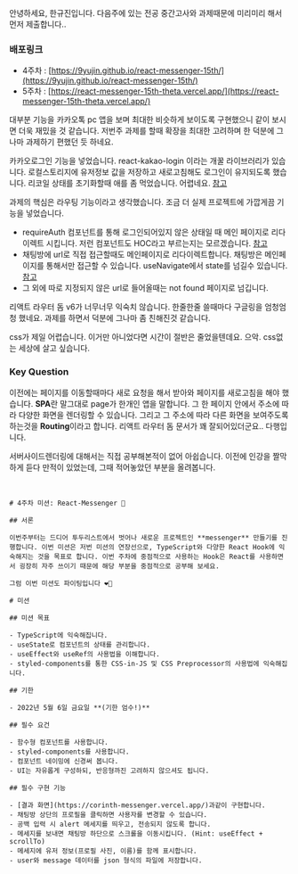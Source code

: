 안녕하세요, 한규진입니다. 다음주에 있는 전공 중간고사와 과제때문에 미리미리 해서 먼저 제출합니다..

### 배포링크
- 4주차 : [https://9yujin.github.io/react-messenger-15th/](https://9yujin.github.io/react-messenger-15th/)
- 5주차 : [https://react-messenger-15th-theta.vercel.app/](https://react-messenger-15th-theta.vercel.app/)

대부분 기능을 카카오톡 pc 앱을 보며 최대한 비슷하게 보이도록 구현했으니 같이 보시면 더욱 재밌을 것 같습니다. 
저번주 과제를 할때 확장을 최대한 고려하며 한 덕분에 그나마 과제하기 편했던 듯 하네요.

카카오로그인 기능을 넣었습니다. react-kakao-login 이라는 개꿀 라이브러리가 있습니다. 
로컬스토리지에 유저정보 값을 저장하고 새로고침해도 로그인이 유지되도록 했습니다. 
리코일 상태를 초기화할때 애를 좀 먹었습니다. 어렵네요. [참고](https://www.npmjs.com/package/react-kakao-login)


과제의 핵심은 라우팅 기능이라고 생각했습니다. 조금 더 실제 프로젝트에 가깝게끔 기능을 넣었습니다.

- requireAuth 컴포넌트를 통해 로그인되어있지 않은 상태일 때 메인 페이지로 리다이렉트 시킵니다. 
저런 컴포넌트도 HOC라고 부르는지는 모르겠습니다. [참고](https://reactrouter.com/docs/en/v6/examples/auth)
- 채팅방에 url로 직접 접근할때도 메인페이지로 리다이렉트합니다. 
채팅방은 메인페이지를 통해서만 접근할 수 있습니다. useNavigate에서 state를 넘길수 있습니다. [참고](https://reactrouter.com/docs/en/v6/api#usenavigate)
- 그 외에 따로 지정되지 않은 url로 들어올때는 not found 페이지로 넘깁니다.

리액트 라우터 돔 v6가 너무너무 익숙치 않습니다. 한줄한줄 쓸때마다 구글링을 엄청엄청 했네요. 
과제를 하면서 덕분에 그나마 좀 친해진것 같습니다.

css가 제일 어렵습니다. 이거만 아니었다면 시간이 절반은 줄었을텐데요. 으악. css없는 세상에 살고 싶습니다.


### Key Question

이전에는 페이지를 이동할때마다 새로 요청을 해서 받아와 페이지를 새로고침을 해야 했습니다. 
**SPA**란 말그대로 page가 한개인 앱을 말합니다. 그 한 페이지 안에서 주소에 따라 다양한 화면을 렌더링할 수 있습니다. 
그리고 그 주소에 따라 다른 화면을 보여주도록 하는것을 **Routing**이라고 합니다. 
리액트 라우터 돔 문서가 꽤 잘되어있더군요.. 다행입니다.

서버사이드렌더링에 대해서는 직접 공부해본적이 없어 아쉽습니다. 
이전에 인강을 짤막하게 듣다 만적이 있었는데, 그때 적어놓았던 부분을 올려봅니다.

<br/>

```
# 4주차 미션: React-Messenger 💌

## 서론

이번주부터는 드디어 투두리스트에서 벗어나 새로운 프로젝트인 **messenger** 만들기를 진행합니다. 이번 미션은 저번 미션의 연장선으로, TypeScript와 다양한 React Hook에 익숙해지는 것을 목표로 합니다. 이번 주차에 중점적으로 사용하는 Hook은 React를 사용하면서 굉장히 자주 쓰이기 때문에 해당 부분을 중점적으로 공부해 보세요.

그럼 이번 미션도 파이팅입니다 ❤️‍🔥

# 미션

## 미션 목표

- TypeScript에 익숙해집니다.
- useState로 컴포넌트의 상태를 관리합니다.
- useEffect와 useRef의 사용법을 이해합니다.
- styled-components를 통한 CSS-in-JS 및 CSS Preprocessor의 사용법에 익숙해집니다.

## 기한

- 2022년 5월 6일 금요일 **(기한 엄수!)**

## 필수 요건

- 함수형 컴포넌트를 사용합니다.
- styled-components를 사용합니다.
- 컴포넌트 네이밍에 신경써 봅니다.
- UI는 자유롭게 구성하되, 반응형까진 고려하지 않으셔도 됩니다.

## 필수 구현 기능

- [결과 화면](https://corinth-messenger.vercel.app/)과같이 구현합니다.
- 채팅방 상단의 프로필을 클릭하면 사용자를 변경할 수 있습니다.
- 공백 입력 시 alert 메세지를 띄우고, 전송되지 않도록 합니다.
- 메세지를 보내면 채팅방 하단으로 스크롤을 이동시킵니다. (Hint: useEffect + scrollTo)
- 메세지에 유저 정보(프로필 사진, 이름)를 함께 표시합니다.
- user와 message 데이터를 json 형식의 파일에 저장합니다.
```
